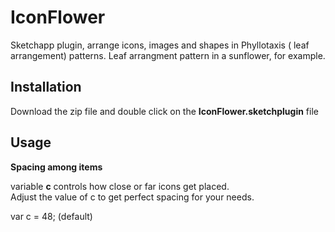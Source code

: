 # IconFlower
Sketchapp plugin, arrange icons, images and shapes in Phyllotaxis ( leaf arrangement) patterns. Leaf arrangment pattern in a sunflower, for example. 


## Installation
Download the zip file and double click on the **IconFlower.sketchplugin** file

## Usage

**Spacing among items**  
  
variable **c** controls how close or far icons get placed.  
Adjust the value of c to get perfect spacing for your needs.

var c = 48; (default)